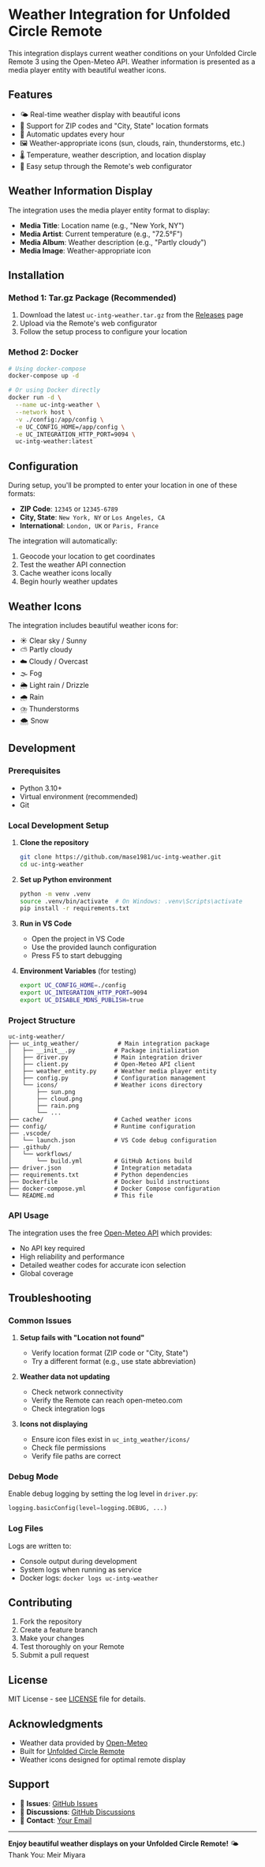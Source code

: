 # Weather Integration for Unfolded Circle Remote

This integration displays current weather conditions on your Unfolded Circle Remote 3 using the Open-Meteo API. Weather information is presented as a media player entity with beautiful weather icons.

## Features

- 🌤️ Real-time weather display with beautiful icons
- 📍 Support for ZIP codes and "City, State" location formats
- 🔄 Automatic updates every hour
- 🖼️ Weather-appropriate icons (sun, clouds, rain, thunderstorms, etc.)
- 🌡️ Temperature, weather description, and location display
- 🔌 Easy setup through the Remote's web configurator

## Weather Information Display

The integration uses the media player entity format to display:
- **Media Title**: Location name (e.g., "New York, NY")
- **Media Artist**: Current temperature (e.g., "72.5°F")
- **Media Album**: Weather description (e.g., "Partly cloudy")
- **Media Image**: Weather-appropriate icon

## Installation

### Method 1: Tar.gz Package (Recommended)

1. Download the latest `uc-intg-weather.tar.gz` from the [Releases](../../releases) page
2. Upload via the Remote's web configurator
3. Follow the setup process to configure your location

### Method 2: Docker

```bash
# Using docker-compose
docker-compose up -d

# Or using Docker directly
docker run -d \
  --name uc-intg-weather \
  --network host \
  -v ./config:/app/config \
  -e UC_CONFIG_HOME=/app/config \
  -e UC_INTEGRATION_HTTP_PORT=9094 \
  uc-intg-weather:latest
```

## Configuration

During setup, you'll be prompted to enter your location in one of these formats:

- **ZIP Code**: `12345` or `12345-6789`
- **City, State**: `New York, NY` or `Los Angeles, CA`
- **International**: `London, UK` or `Paris, France`

The integration will automatically:
1. Geocode your location to get coordinates
2. Test the weather API connection
3. Cache weather icons locally
4. Begin hourly weather updates

## Weather Icons

The integration includes beautiful weather icons for:
- ☀️ Clear sky / Sunny
- ⛅ Partly cloudy
- ☁️ Cloudy / Overcast
- 🌫️ Fog
- 🌦️ Light rain / Drizzle
- 🌧️ Rain
- ⛈️ Thunderstorms
- 🌨️ Snow

## Development

### Prerequisites

- Python 3.10+
- Virtual environment (recommended)
- Git

### Local Development Setup

1. **Clone the repository**
   ```bash
   git clone https://github.com/mase1981/uc-intg-weather.git
   cd uc-intg-weather
   ```

2. **Set up Python environment**
   ```bash
   python -m venv .venv
   source .venv/bin/activate  # On Windows: .venv\Scripts\activate
   pip install -r requirements.txt
   ```

3. **Run in VS Code**
   - Open the project in VS Code
   - Use the provided launch configuration
   - Press F5 to start debugging

4. **Environment Variables** (for testing)
   ```bash
   export UC_CONFIG_HOME=./config
   export UC_INTEGRATION_HTTP_PORT=9094
   export UC_DISABLE_MDNS_PUBLISH=true
   ```

### Project Structure

```
uc-intg-weather/
├── uc_intg_weather/           # Main integration package
│   ├── __init__.py           # Package initialization
│   ├── driver.py             # Main integration driver
│   ├── client.py             # Open-Meteo API client
│   ├── weather_entity.py     # Weather media player entity
│   ├── config.py             # Configuration management
│   └── icons/                # Weather icons directory
│       ├── sun.png
│       ├── cloud.png
│       ├── rain.png
│       └── ...
├── cache/                    # Cached weather icons
├── config/                   # Runtime configuration
├── .vscode/
│   └── launch.json           # VS Code debug configuration
├── .github/
│   └── workflows/
│       └── build.yml         # GitHub Actions build
├── driver.json               # Integration metadata
├── requirements.txt          # Python dependencies
├── Dockerfile                # Docker build instructions
├── docker-compose.yml        # Docker Compose configuration
└── README.md                 # This file
```

### API Usage

The integration uses the free [Open-Meteo API](https://open-meteo.com/) which provides:
- No API key required
- High reliability and performance
- Detailed weather codes for accurate icon selection
- Global coverage

## Troubleshooting

### Common Issues

1. **Setup fails with "Location not found"**
   - Verify location format (ZIP code or "City, State")
   - Try a different format (e.g., use state abbreviation)

2. **Weather data not updating**
   - Check network connectivity
   - Verify the Remote can reach open-meteo.com
   - Check integration logs

3. **Icons not displaying**
   - Ensure icon files exist in `uc_intg_weather/icons/`
   - Check file permissions
   - Verify file paths are correct

### Debug Mode

Enable debug logging by setting the log level in `driver.py`:
```python
logging.basicConfig(level=logging.DEBUG, ...)
```

### Log Files

Logs are written to:
- Console output during development
- System logs when running as service
- Docker logs: `docker logs uc-intg-weather`

## Contributing

1. Fork the repository
2. Create a feature branch
3. Make your changes
4. Test thoroughly on your Remote
5. Submit a pull request

## License

MIT License - see [LICENSE](LICENSE) file for details.

## Acknowledgments

- Weather data provided by [Open-Meteo](https://open-meteo.com/)
- Built for [Unfolded Circle Remote](https://www.unfoldedcircle.com/)
- Weather icons designed for optimal remote display

## Support

- 🐛 **Issues**: [GitHub Issues](../../issues)
- 💬 **Discussions**: [GitHub Discussions](../../discussions)
- 📧 **Contact**: [Your Email](mailto:your.email@example.com)

---

**Enjoy beautiful weather displays on your Unfolded Circle Remote!** 🌤️ Thank You: Meir  Miyara